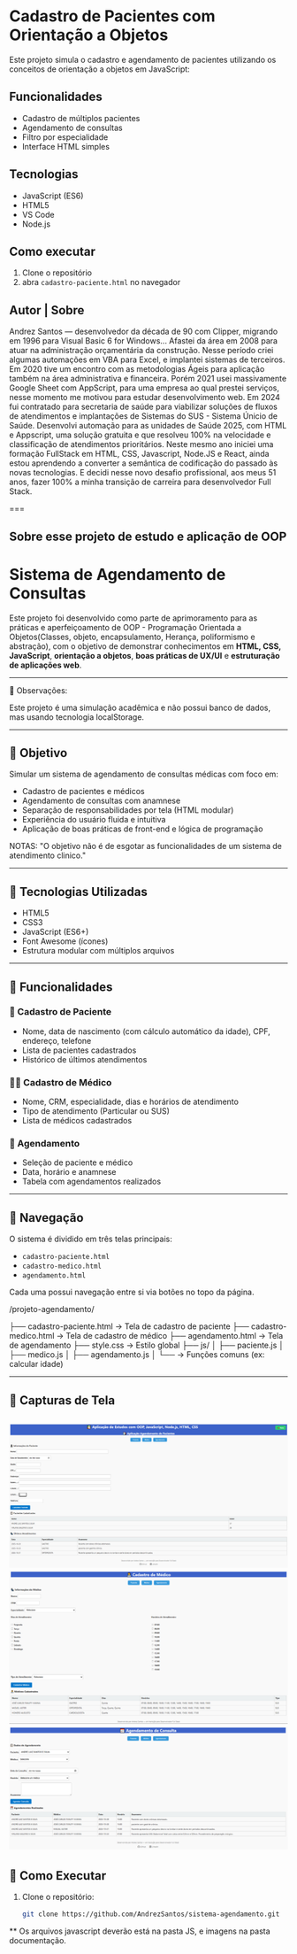 # Cadastro de Pacientes com Orientação a Objetos

Este projeto simula o cadastro e agendamento de pacientes utilizando os conceitos de orientação a objetos em JavaScript:

## Funcionalidades
- Cadastro de múltiplos pacientes
- Agendamento de consultas
- Filtro por especialidade
- Interface HTML simples

## Tecnologias
- JavaScript (ES6)
- HTML5
- VS Code
- Node.js

## Como executar

1. Clone o repositório
2. abra `cadastro-paciente.html` no navegador

## Autor | Sobre

Andrez Santos — desenvolvedor da década de 90 com Clipper, migrando em 1996 para Visual Basic 6 for Windows... Afastei da área em 2008 para atuar na administração orçamentária da construção. Nesse período criei algumas automações em VBA para Excel, e implantei sistemas de terceiros. Em 2020 tive um encontro com as metodologias Ágeis para aplicação também na área administrativa e financeira. Porém 2021 usei massivamente Google Sheet com AppScript, para uma empresa ao qual prestei serviços, nesse momento me motivou para estudar desenvolvimento web. Em 2024 fui contratado para secretaria de saúde para viabilizar soluções de fluxos de atendimentos e implantações de Sistemas do SUS - Sistema Únicio de Saúde. Desenvolvi automação para as unidades de Saúde  2025, com HTML e Appscript, uma solução gratuita e que resolveu 100% na velocidade e classificação de atendimentos prioritários. Neste mesmo ano iniciei uma formação FullStack em HTML, CSS, Javascript, Node.JS e React, ainda estou aprendendo a converter a semântica de codificação do passado às novas tecnologias. E decidi nesse novo desafio profissional, aos meus 51 anos, fazer 100% a minha transição de carreira para desenvolvedor Full Stack. 

===

## Sobre esse projeto de estudo e aplicação de OOP

# Sistema de Agendamento de Consultas

Este projeto foi desenvolvido como parte de aprimoramento para as práticas e aperfeiçoamento de OOP - Programação Orientada a Objetos(Classes, objeto, encapsulamento, Herança, poliformismo e abstração), com o objetivo de demonstrar conhecimentos em **HTML, CSS, JavaScript**, **orientação a objetos**, **boas práticas de UX/UI** e **estruturação de aplicações web**.

---


📌 Observações: 

Este projeto é uma simulação acadêmica e não possui banco de dados, mas usando tecnologia localStorage. 

---

## 🎯 Objetivo

Simular um sistema de agendamento de consultas médicas com foco em:

- Cadastro de pacientes e médicos
- Agendamento de consultas com anamnese
- Separação de responsabilidades por tela (HTML modular)
- Experiência do usuário fluida e intuitiva
- Aplicação de boas práticas de front-end e lógica de programação

NOTAS: "O objetivo não é de esgotar as funcionalidades de um sistema de atendimento clinico."

---

## 🧰 Tecnologias Utilizadas

- HTML5
- CSS3
- JavaScript (ES6+)
- Font Awesome (ícones)
- Estrutura modular com múltiplos arquivos

---

## 🧠 Funcionalidades

### 👤 Cadastro de Paciente
- Nome, data de nascimento (com cálculo automático da idade), CPF, endereço, telefone
- Lista de pacientes cadastrados
- Histórico de últimos atendimentos

### 👨‍⚕️ Cadastro de Médico
- Nome, CRM, especialidade, dias e horários de atendimento
- Tipo de atendimento (Particular ou SUS)
- Lista de médicos cadastrados

### 📅 Agendamento
- Seleção de paciente e médico
- Data, horário e anamnese
- Tabela com agendamentos realizados

---

## 🧭 Navegação

O sistema é dividido em três telas principais:

- `cadastro-paciente.html`
- `cadastro-medico.html`
- `agendamento.html`

Cada uma possui navegação entre si via botões no topo da página.

/projeto-agendamento/

├── cadastro-paciente.html   → Tela de cadastro de paciente
├── cadastro-medico.html     → Tela de cadastro de médico
├── agendamento.html         → Tela de agendamento
├── style.css                → Estilo global
├── js/
│   ├── paciente.js
│   ├── medico.js
│   ├── agendamento.js
│   └── → Funções comuns (ex: calcular idade)



---

## 📸 Capturas de Tela

![alt text](image.png)
![alt text](image-1.png)
![alt text](image-2.png)
---

## 🚀 Como Executar

1. Clone o repositório:
   ```bash
   git clone https://github.com/AndrezSantos/sistema-agendamento.git
 ** Os arquivos javascript deverão está na pasta JS, e imagens na pasta documentação.
